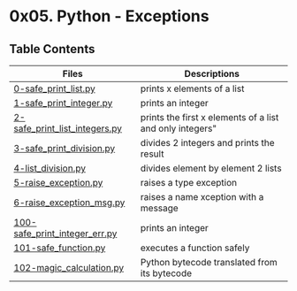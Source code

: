 # 0x05. Python - Exceptions
## Table Contents
Files | Descriptions
----- | ------------
[0-safe_print_list.py](./0-safe_print_list.py) | prints x elements of a list
[1-safe_print_integer.py](./1-safe_print_integer.py) | prints an integer
[2-safe_print_list_integers.py](./2-safe_print_list_integers.py) |  prints the first x elements of a list and only integers"
[3-safe_print_division.py](./3-safe_print_division.py) | divides 2 integers and prints the result
[4-list_division.py](./4-list_division.py) |  divides element by element 2 lists
[5-raise_exception.py](./5-raise_exception.py) | raises a type exception
[6-raise_exception_msg.py](./6-raise_exception_msg.py) | raises a name xception with a message
[100-safe_print_integer_err.py](./100-safe_print_integer_err.py) | prints an integer
[101-safe_function.py](./101-safe_function.py) | executes a function safely
[102-magic_calculation.py](./102-magic_calculation.py) | Python bytecode translated from its bytecode
